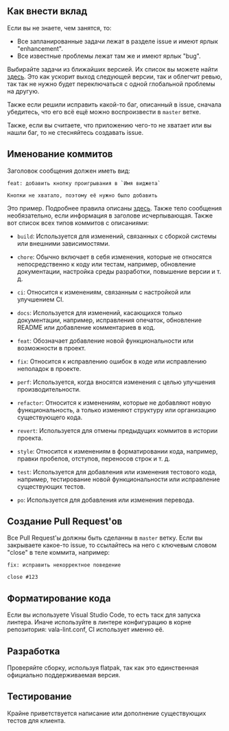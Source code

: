 ## Как внести вклад

Если вы не знаете, чем занятся, то:
* Все запланированные задачи лежат в разделе issue и имеют ярлык "enhancement".
* Все известные проблемы лежат там же и имеют ярлык "bug".

Выбирайте задачи из ближайших версией. Их список вы можете найти [здесь](https://github.com/Rirusha/Cassette/milestones). Это как ускорит выход следующей версии, так и облегчит ревью, так так не нужно будет переключаться с одной глобальной проблемы на другую.

Также если решили исправить какой-то баг, описанный в issue, сначала убедитесь, что его всё ещё можно воспроизвести в `master` ветке.

Также, если вы считаете, что приложению чего-то не хватает или вы нашли баг, то не стесняйтесь создавать issue.

## Именование коммитов
Заголовок сообщения должен иметь вид:
```
feat: добавить кнопку проигрывания в `Имя виджета`

Кнопки не хватало, поэтому её нужно было добавить
```
Это пример. Подробнее правила описаны [здесь](https://github.com/conventional-changelog/commitlint/tree/master/%40commitlint/config-conventional). Также тело сообщения необязательно, если информация в заголове исчерпывающая. Также вот список всех типов коммитов с описаниями:

* `build`: Используется для изменений, связанных с сборкой системы или внешними зависимостями.

* `chore`: Обычно включает в себя изменения, которые не относятся непосредственно к коду или тестам, например, обновление документации, настройка среды разработки, повышение версии и т. д.

* `ci`: Относится к изменениям, связанным с настройкой или улучшением CI.

* `docs`: Используется для изменений, касающихся только документации, например, исправления опечаток, обновление README или добавление комментариев в код.

* `feat`: Обозначает добавление новой функциональности или возможности в проект.

* `fix`: Относится к исправлению ошибок в коде или исправлению неполадок в проекте.

* `perf`: Используется, когда вносятся изменения с целью улучшения производительности.

* `refactor`: Относится к изменениям, которые не добавляют новую функциональность, а только изменяют структуру или организацию существующего кода.

* `revert`: Используется для отмены предыдущих коммитов в истории проекта.

* `style`: Относится к изменениям в форматировании кода, например, правки пробелов, отступов, переносов строк и т. д.

* `test`: Используется для добавления или изменения тестового кода, например, тестирование новой функциональности или исправление существующих тестов.

* `po`: Используется для добавления или изменения перевода.

## Создание Pull Request'ов
Все Pull Request'ы должны быть сделанны в `master` ветку. Если вы закрываете какое-то issue, то ссылайтесь на него с ключевым словом "close" в теле коммита, например:
```
fix: исправить некорректное поведение

close #123
```

## Форматирование кода
Если вы используете Visual Studio Code, то есть таск для запуска линтера. Иначе используйте в линтере конфигурацию в корне репозитория: vala-lint.conf, CI использует именно её.

## Разработка
Проверяйте сборку, используя flatpak, так как это единственная официально поддерживаемая версия.

## Тестирование
Крайне приветствуется написание или дополнение существующих тестов для клиента.

